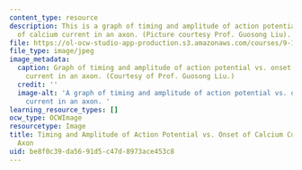```yaml
---
content_type: resource
description: This is a graph of timing and amplitude of action potential versus onset
  of calcium current in an axon. (Picture courtesy Prof. Guosong Liu).
file: https://ol-ocw-studio-app-production.s3.amazonaws.com/courses/9-16-cellular-neurophysiology-spring-2002/be8f0c39da5691d5c47d8973ace453c8_9-16s02.jpg
file_type: image/jpeg
image_metadata:
  caption: Graph of timing and amplitude of action potential vs. onset of calcium
    current in an axon. (Courtesy of Prof. Guosong Liu.)
  credit: ''
  image-alt: 'A graph of timing and amplitude of action potential vs. onset of calcium
    current in an axon. '
learning_resource_types: []
ocw_type: OCWImage
resourcetype: Image
title: Timing and Amplitude of Action Potential vs. Onset of Calcium Current in an
  Axon
uid: be8f0c39-da56-91d5-c47d-8973ace453c8
---
```


